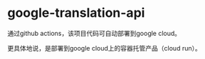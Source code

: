# google-translation-api

通过github actions，该项目代码可自动部署到google cloud。

更具体地说，是部署到google cloud上的容器托管产品（cloud run）。
